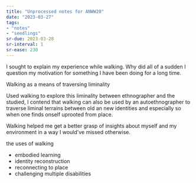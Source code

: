 ```yaml
---
title: "Unprocessed notes for ANWW20"
date: "2023-03-27"
tags:
- "notes"
- "seedlings"
sr-due: 2023-03-28
sr-interval: 1
sr-ease: 230
---
```


I sought to explain my experience while walking. Why did all of a sudden I question my motivation for something I have been doing for a long time.

Walking as a means of traversing liminality

Used walking to explore this liminality between ethnographer and the studied, I contend that walking can also be used by an autoethnographer to traverse liminal terrains between old an new identities and especially so when one finds onself uprooted from place.

Walking helped me get a better grasp of insights about myself and my environment in a way I would've missed otherwise.

the uses of walking
- embodied learning
- identity reconstruction
- reconnecting to place
- challenging multiple disabilities